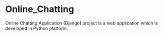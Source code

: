 # Online_Chatting
Online Chatting Application (Django) project is a web application which is developed in Python platform.
